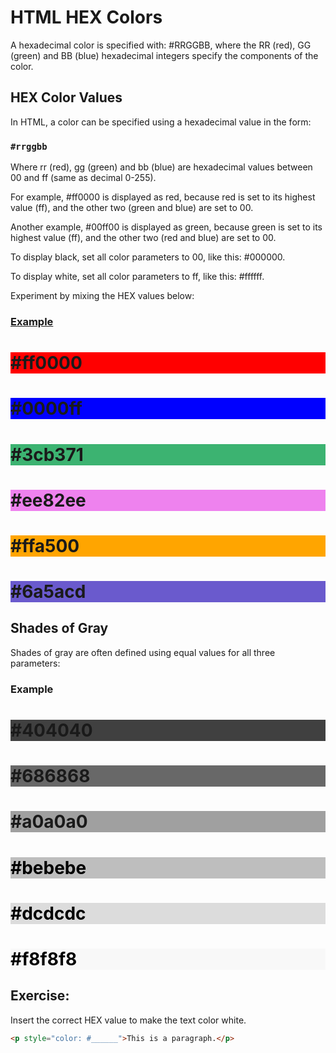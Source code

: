 # HTML HEX Colors
A hexadecimal color is specified with: #RRGGBB, where the RR (red), GG (green) and BB (blue) hexadecimal integers specify the components of the color.

## HEX Color Values
In HTML, a color can be specified using a hexadecimal value in the form:

### `#rrggbb`
Where rr (red), gg (green) and bb (blue) are hexadecimal values between 00 and ff (same as decimal 0-255).

For example, #ff0000 is displayed as red, because red is set to its highest value (ff), and the other two (green and blue) are set to 00.

Another example, #00ff00 is displayed as green, because green is set to its highest value (ff), and the other two (red and blue) are set to 00.

To display black, set all color parameters to 00, like this: #000000.

To display white, set all color parameters to ff, like this: #ffffff.

Experiment by mixing the HEX values below:

### [Example](changeHEXvalue.html)
<h1 style="background-color:#ff0000;">#ff0000</h1>
<h1 style="background-color:#0000ff;">#0000ff</h1>
<h1 style="background-color:#3cb371;">#3cb371</h1>
<h1 style="background-color:#ee82ee;">#ee82ee</h1>
<h1 style="background-color:#ffa500;">#ffa500</h1>
<h1 style="background-color:#6a5acd;">#6a5acd</h1>

## Shades of Gray
Shades of gray are often defined using equal values for all three parameters:

### Example

<h1 style="background-color:#404040;">#404040</h1>
<h1 style="background-color:#686868;">#686868</h1>
<h1 style="background-color:#a0a0a0;">#a0a0a0</h1>
<h1 style="background-color:#bebebe; color:black">#bebebe</h1>
<h1 style="background-color:#dcdcdc; color:black">#dcdcdc</h1>
<h1 style="background-color:#f8f8f8; color:black">#f8f8f8</h1>

## Exercise:
Insert the correct HEX value to make the text color white.
```html
<p style="color: #______">This is a paragraph.</p>
```